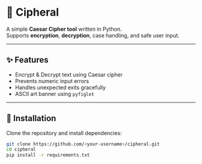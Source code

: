 # 🔐 Cipheral

A simple **Caesar Cipher tool** written in Python.  
Supports **encryption**, **decryption**, case handling, and safe user input.

---

## ✨ Features
- Encrypt & Decrypt text using Caesar cipher
- Prevents numeric input errors
- Handles unexpected exits gracefully
- ASCII art banner using `pyfiglet`

---

## 🚀 Installation
Clone the repository and install dependencies:
```bash
git clone https://github.com/<your-username>/cipheral.git
cd cipheral
pip install -r requirements.txt
